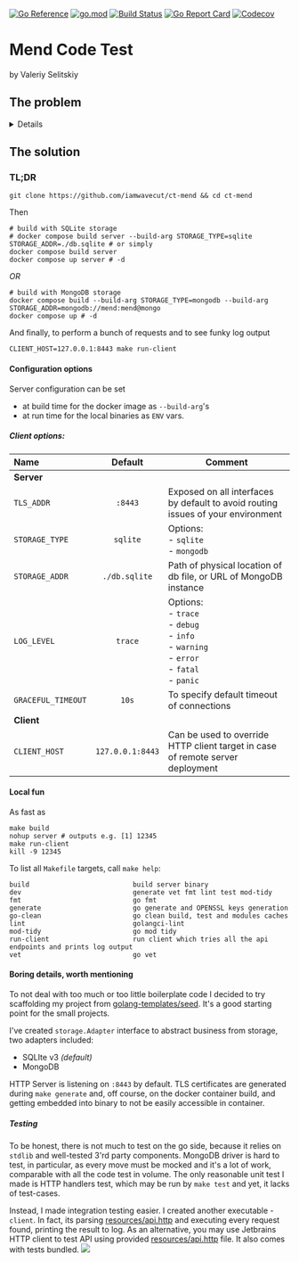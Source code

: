 
[![Go Reference](https://pkg.go.dev/badge/github.com/iamwavecut/ct-mend.svg)](https://pkg.go.dev/github.com/iamwavecut/ct-mend)
[![go.mod](https://img.shields.io/github/go-mod/go-version/iamwavecut/ct-mend)](go.mod)
[![Build Status](https://img.shields.io/github/workflow/status/iamwavecut/ct-mend/build)](https://github.com/iamwavecut/ct-mend/actions?query=workflow%3Abuild+branch%3Amain)
[![Go Report Card](https://goreportcard.com/badge/github.com/iamwavecut/ct-mend)](https://goreportcard.com/report/github.com/iamwavecut/ct-mend)
[![Codecov](https://codecov.io/gh/iamwavecut/ct-mend/branch/main/graph/badge.svg)](https://codecov.io/gh/iamwavecut/ct-mend)

Mend Code Test
===

by Valeriy Selitskiy

The problem
---
<details>
#### Build a small application exposing CRUD endpoints through a REST API:

>- It can be any kind of data/object that can be created, retrieved, updated and deleted on endpoints
  accepting POST, GET, PUT and DELETE methods.
>- Independent of Database. You can swap out Oracle or SQL Server, for Mongo, BigTable, CouchDB,
  or something else. The business rules are not bound to the database. Provide an implementation
  of SQL and NOSQL (any kind) for the above CRUD operations.
>- Provide tests. The API can be tested without the Database or any other external element.
>- Dockerize the solution, e.g. provide a Dockerfile to run it.
>- The API server should listen on TLS only.
>#### Evaluation Criteria
>- Please push your code to a GitHub repository or send us an archive.
>- Include a Readme helping us run your service.
>- Include a section about your thought process explaining your choices and share other alternative
  designs you considered.
>- Add any information you deem interesting for us to better understand your assignment.
>#### We'll evaluate
>- The readability of your code (including readability of your tests)
>- The correctness of the outputs of the API in accordance with REST standard.
>- Your ability to share your design choices and clearly weight pros & cons of alternative solutions
>- The overall quality of your written technical communication
</details>

The solution
---
### TL;DR
```shell
git clone https://github.com/iamwavecut/ct-mend && cd ct-mend
```
Then
```shell
# build with SQLite storage
# docker compose build server --build-arg STORAGE_TYPE=sqlite STORAGE_ADDR=./db.sqlite # or simply
docker compose build server
docker compose up server # -d
```
_OR_
```shell
# build with MongoDB storage
docker compose build --build-arg STORAGE_TYPE=mongodb --build-arg STORAGE_ADDR=mongodb://mend:mend@mongo
docker compose up # -d
```
And finally, to perform a bunch of requests and to see funky log output
```shell
CLIENT_HOST=127.0.0.1:8443 make run-client
```
#### Configuration options
Server configuration can be set

- at build time for the docker image as `--build-arg`'s
- at run time for the local binaries as `ENV` vars.

##### Client options:
|Name|Default|Comment|
|:---|:---:|---|
|**Server**|||
|`TLS_ADDR`|`:8443`|Exposed on all interfaces by default to avoid routing issues of your environment|
|`STORAGE_TYPE`|`sqlite`|Options: <br> - `sqlite` <br> - `mongodb` |
|`STORAGE_ADDR`|`./db.sqlite`|Path of physical location of db file, or URL of MongoDB instance |
|`LOG_LEVEL`|`trace`|Options: <br>- `trace`<br>- `debug`<br>- `info`<br>- `warning`<br>- `error`<br>- `fatal`<br>- `panic`|
|`GRACEFUL_TIMEOUT`|`10s`| To specify default timeout of connections |
|**Client**|||
|`CLIENT_HOST`|`127.0.0.1:8443`|Can be used to override HTTP client target in case of remote server deployment |

#### Local fun
As fast as
```shell
make build
nohup server # outputs e.g. [1] 12345
make run-client
kill -9 12345
```
To list all `Makefile` targets, call `make help`:
```shell
build                          build server binary
dev                            generate vet fmt lint test mod-tidy
fmt                            go fmt
generate                       go generate and OPENSSL keys generation
go-clean                       go clean build, test and modules caches
lint                           golangci-lint
mod-tidy                       go mod tidy
run-client                     run client which tries all the api endpoints and prints log output
vet                            go vet
```

#### Boring details, worth mentioning
To not deal with too much or too little boilerplate code I decided to try scaffolding my project from [golang-templates/seed](https://github.com/golang-templates/seed). It's a good starting point for the small projects.

I've created `storage.Adapter` interface to abstract business from storage, two adapters included:
- SQLIte v3 _(default)_
- MongoDB

HTTP Server is listening on `:8443` by default. TLS certificates are generated during `make generate` and, off course, on the docker container build, and getting embedded into binary to not be easily accessible in container.

##### Testing
To be honest, there is not much to test on the go side, because it relies on `stdlib` and well-tested 3'rd party components. MongoDB driver is hard to test, in particular, as every move must be mocked and it's a lot of work, comparable with all the code test in volume. The only reasonable unit test I made is HTTP handlers test, which may be run by `make test` and yet, it lacks of test-cases.

Instead, I made integration testing easier. I created another executable - `client`. In fact, its parsing [resources/api.http](resources/api.http) and executing every request found, printing the result to log.
As an alternative, you may use Jetbrains HTTP client to test API using provided [resources/api.http](resources/api.http) file. It also comes with tests bundled.
![](https://i.imgur.com/DMOdeLX.png)